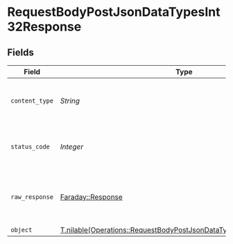 # RequestBodyPostJsonDataTypesInt32Response


## Fields

| Field                                                                                                                                            | Type                                                                                                                                             | Required                                                                                                                                         | Description                                                                                                                                      |
| ------------------------------------------------------------------------------------------------------------------------------------------------ | ------------------------------------------------------------------------------------------------------------------------------------------------ | ------------------------------------------------------------------------------------------------------------------------------------------------ | ------------------------------------------------------------------------------------------------------------------------------------------------ |
| `content_type`                                                                                                                                   | *String*                                                                                                                                         | :heavy_check_mark:                                                                                                                               | HTTP response content type for this operation                                                                                                    |
| `status_code`                                                                                                                                    | *Integer*                                                                                                                                        | :heavy_check_mark:                                                                                                                               | HTTP response status code for this operation                                                                                                     |
| `raw_response`                                                                                                                                   | [Faraday::Response](https://www.rubydoc.info/gems/faraday/Faraday/Response)                                                                      | :heavy_minus_sign:                                                                                                                               | Raw HTTP response; suitable for custom response parsing                                                                                          |
| `object`                                                                                                                                         | [T.nilable(Operations::RequestBodyPostJsonDataTypesInt32ResponseBody)](../../models/operations/requestbodypostjsondatatypesint32responsebody.md) | :heavy_minus_sign:                                                                                                                               | OK                                                                                                                                               |